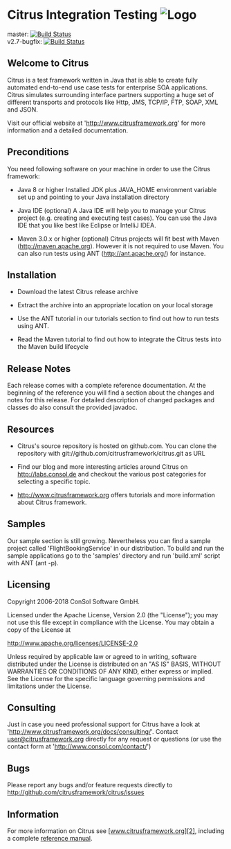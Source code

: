Citrus Integration Testing ![Logo][1]
==============

master: [![Build Status](https://travis-ci.com/citrusframework/citrus.svg?branch=master)](https://travis-ci.org/citrusframework/citrus)  
v2.7-bugfix: [![Build Status](https://travis-ci.com/citrusframework/citrus.svg?branch=v2.7-bugfix)](https://travis-ci.org/citrusframework/citrus)

Welcome to Citrus
---------

Citrus is a test framework written in Java that is able to create
fully automated end-to-end use case tests for enterprise SOA
applications. Citrus simulates surrounding interface partners
supporting a huge set of different transports and protocols like
Http, JMS, TCP/IP, FTP, SOAP, XML and JSON.

Visit our official website at 'http://www.citrusframework.org'
for more information and a detailed documentation.

Preconditions
---------

You need following software on your machine in order to use the
Citrus framework:

* Java 8 or higher
Installed JDK plus JAVA_HOME environment variable set
up and pointing to your Java installation directory

* Java IDE (optional)
A Java IDE will help you to manage your Citrus project (e.g. creating
and executing test cases). You can use the Java IDE that you like best
like Eclipse or IntelliJ IDEA.

* Maven 3.0.x or higher (optional)
Citrus projects will fit best with Maven (http://maven.apache.org).
However it is not required to use Maven. You can also run tests using
ANT (http://ant.apache.org/) for instance.
   
Installation
---------

* Download the latest Citrus release archive

* Extract the archive into an appropriate location on your local storage

* Use the ANT tutorial in our tutorials section to find out how to run
tests using ANT.

* Read the Maven tutorial to find out how to integrate the Citrus tests
into the Maven build lifecycle

Release Notes
---------

Each release comes with a complete reference documentation. At the beginning of
the reference you will find a section about the changes and notes for this release. For detailed 
description of changed packages and classes do also consult the provided javadoc.

Resources
---------

* Citrus's source repository is hosted on github.com. You can clone the
repository with git://github.com/citrusframework/citrus.git as URL

* Find our blog and more interesting articles around Citrus on
http://labs.consol.de and checkout the various post categories for
selecting a specific topic.

* http://www.citrusframework.org offers tutorials and more information about
Citrus framework.

Samples
---------

Our sample section is still growing. Nevertheless you can find a sample
project called 'FlightBookingService' in our distribution. To build and
run the sample applications go to the 'samples' directory and run 'build.xml'
script with ANT (ant -p).

Licensing
---------
  
Copyright 2006-2018 ConSol Software GmbH.

Licensed under the Apache License, Version 2.0 (the "License");
you may not use this file except in compliance with the License.
You may obtain a copy of the License at

  http://www.apache.org/licenses/LICENSE-2.0

Unless required by applicable law or agreed to in writing, software
distributed under the License is distributed on an "AS IS" BASIS,
WITHOUT WARRANTIES OR CONDITIONS OF ANY KIND, either express or implied.
See the License for the specific language governing permissions and
limitations under the License.
  
Consulting
---------

Just in case you need professional support for Citrus have a look at
'http://www.citrusframework.org/docs/consulting/'.
Contact user@citrusframework.org directly for any request or questions
(or use the contact form at 'http://www.consol.com/contact/')

Bugs
---------

Please report any bugs and/or feature requests directly to http://github.com/citrusframework/citrus/issues

Information
---------

For more information on Citrus see [www.citrusframework.org][2], including
a complete [reference manual][3].

 [1]: http://www.citrusframework.org/img/brand-logo.png "Citrus"
 [2]: http://www.citrusframework.org
 [3]: http://www.citrusframework.org/reference/html/
